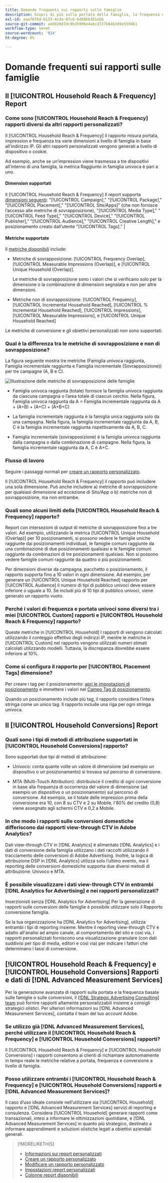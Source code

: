 ```yaml
---
title: Domande frequenti sui rapporti sulle famiglie
description: Scopri di più sulla portata della famiglia, la frequenza e i dati di conversione, compreso il modo in cui i rapporti sulla famiglia sono diversi da altri rapporti e la risoluzione dei problemi.
exl-id: aaaf6f6d-b133-4cda-8fc6-bd686b3b1ebb
source-git-commit: ae6028d7dc9b35906e4abcd727b84b169e5594b1
workflow-type: tm+mt
source-wordcount: '914'
ht-degree: 0%

---
```


# Domande frequenti sui rapporti sulle famiglie

## Il [!UICONTROL Household Reach & Frequency] Report

### Come sono [!UICONTROL Household Reach & Frequency] rapporti diversi da altri rapporti personalizzati?

Il [!UICONTROL Household Reach & Frequency] il rapporto misura portata, impression e frequenza tra varie dimensioni a livello di famiglia in base all’indirizzo IP. Gli altri rapporti personalizzati vengono generati a livello di dispositivo o cookie.

Ad esempio, anche se un’impression viene trasmessa a tre dispositivi all’interno di una famiglia, la metrica Raggiunto in famiglia univoca è pari a uno.

#### Dimension supportati

Il [!UICONTROL Household Reach & Frequency] Il report supporta [dimensioni seguenti](/help/dsp/reports/report-columns.md): &quot;[!UICONTROL Campaign],&quot; &quot;[!UICONTROL Package],&quot; &quot;[!UICONTROL Placement],&quot; &quot;[!UICONTROL Site/Apps]&quot; (che non fornisce l’accesso alle metriche di sovrapposizione), &quot;[!UICONTROL Media Type],&quot; &quot;[!UICONTROL Feed Type],&quot; &quot;[!UICONTROL Device],&quot; &quot;[!UICONTROL Publisher],&quot; &quot;[!UICONTROL Audience],&quot; &quot;[!UICONTROL Creative Length],&quot; e posizionamento creato dall’utente &quot;[!UICONTROL Tags].&quot; |

#### Metriche supportate

Il [metriche disponibili](/help/dsp/reports/report-columns.md) include:

* Metriche di sovrapposizione: [!UICONTROL Frequency Overlap], [!UICONTROL Measurable Impressions (Overlap)], e [!UICONTROL Unique Household (Overlap)].

  Le metriche di sovrapposizione sono i valori che si verificano solo per la dimensione o la combinazione di dimensioni segnalata e non per altre dimensioni. <!-- For example, it might show the ?? -->

* Metriche non di sovrapposizione: [!UICONTROL Frequency], [!UICONTROL Incremental Household Reached], [!UICONTROL % Incremental Household Reached], [!UICONTROL Impressions], [!UICONTROL Measurable Impressions], e [!UICONTROL Unique Household Reached]

Le metriche di conversione e gli obiettivi personalizzati non sono supportati.

### Qual è la differenza tra le metriche di sovrapposizione e non di sovrapposizione?

La figura seguente mostra tre metriche (Famiglia univoca raggiunta, Famiglia incrementale raggiunta e Famiglia incrementale (Sovrapposizione)) per tre campagne (A, B e C).

![Illustrazione delle metriche di sovrapposizione delle famiglie](/help/dsp/assets/household-overlap-metrics-illustration.png "Illustrazione delle metriche di sovrapposizione delle famiglie")

* Famiglia univoca raggiunta (totale) fornisce la famiglia univoca raggiunta da ciascuna campagna o l’area totale di ciascun cerchio. Nella figura, Famiglia univoca raggiunta da A = Famiglia incrementale raggiunta da A + (A+B) + (A+C) + (A+B+C)

* La famiglia incrementale raggiunta è la famiglia unica raggiunta solo da una campagna. Nella figura, la famiglia incrementale raggiunta da A, B, C è la famiglia incrementale raggiunta rispettivamente da A, B, C.

* Famiglia incrementale (sovrapposizione) è la famiglia univoca raggiunta dalla campagna o dalla combinazione di campagne. Nella figura, la famiglia incrementale raggiunta da A, C è A+C.

### Flusso di lavoro

Seguire i passaggi normali per [creare un rapporto personalizzato](report-create.md).

Il [!UICONTROL Household Reach & Frequency] il rapporto può includere una sola dimensione. Può anche includere a) metriche di sovrapposizione per qualsiasi dimensione ad eccezione di Sito/App o b) metriche non di sovrapposizione, ma non entrambe.

### Quali sono alcuni limiti della [!UICONTROL Household Reach & Frequency] rapporto?

Report con intersezioni di output di metriche di sovrapposizione fino a tre valori. Ad esempio, utilizzando la metrica [!UICONTROL Unique Household (Overlap)] per 10 posizionamenti, si possono vedere le famiglie uniche raggiunte dai posizionamenti individuali, le famiglie comuni raggiunte da una combinazione di due posizionamenti qualsiasi e le famiglie comuni raggiunte da combinazioni di tre posizionamenti qualsiasi. Non si possono vedere famiglie comuni raggiunte da quattro o più posizionamenti.

Per dimensioni diverse da campagna, pacchetto o posizionamento, il rapporto supporta fino a 10 valori in ogni dimensione. Ad esempio, per generare un [!UICONTROL Unique Household Reached] rapporto per [!UICONTROL Audience] il numero di tipi di pubblico univoci deve essere inferiore o uguale a 10. Se includi più di 10 tipi di pubblico univoci, viene generato un rapporto vuoto.

### Perché i valori di frequenza e portata univoci sono diversi tra i miei [!UICONTROL Custom] rapporti e [!UICONTROL Household Reach & Frequency] rapporto?

Queste metriche in [!UICONTROL Household] I rapporti di vengono calcolati utilizzando il conteggio effettivo degli indirizzi IP, mentre le metriche in [!UICONTROL Custom] nel rapporto vengono utilizzati numeri stimati calcolati utilizzando modelli. Tuttavia, la discrepanza dovrebbe essere inferiore al 10%.

### Come si configura il rapporto per [!UICONTROL Placement Tags] dimensione?

Per creare i tag per il posizionamento: [apri le impostazioni di posizionamento](/help/dsp/campaign-management/placements/placement-edit.md) e immettere i valori nel [Campo Tag di posizionamento](/help/dsp/campaign-management/placements/placement-settings.md).

Quando un posizionamento include più tag, il rapporto considera l’intera stringa come un unico tag. Il rapporto include una riga per ogni stringa univoca.

## Il [!UICONTROL Household Conversions] Report

### Quali sono i tipi di metodi di attribuzione supportati in [!UICONTROL Household Conversions] rapporto?

Sono supportati due tipi di metodi di attribuzione:

* Univoco: conta quante volte un valore di dimensione (ad esempio un dispositivo o un posizionamento) si trovava sul percorso di conversione.

* MTA (Multi-Touch Attribution): distribuisce il credito di ogni conversione in base alla frequenza di occorrenza del valore di dimensione (ad esempio un dispositivo o un posizionamento) sul percorso di conversione. Ad esempio, se il totale delle impression prima della conversione era 10, con 8 su CTV e 2 su Mobile, l&#39;80% del credito (0,8) viene assegnato agli schermi CTV e 0,2 a Mobile.

### In che modo i rapporti sulle conversioni domestiche differiscono dai rapporti view-through CTV in Adobe Analytics?

Dati view-through CTV in [!DNL Analytics] è alimentato [!DNL Analytics] e i dati di conversione della famiglia utilizzano i dati raccolti utilizzando il tracciamento delle conversioni di Adobe Advertising. Inoltre, la logica di attribuzione DSP in [!DNL Analytics] utilizza solo l’ultimo evento, ma il reporting delle conversioni domestiche supporta due diversi metodi di attribuzione: Univoco e MTA.

### È possibile visualizzare i dati view-through CTV in entrambi [!DNL Analytics for Advertising] e nei rapporti personalizzati?

Inserzionisti senza [!DNL Analytics for Advertising] Per la generazione di rapporti sulle conversioni delle famiglie è possibile utilizzare solo il Rapporto conversione famiglia.

Se la tua organizzazione ha [!DNL Analytics for Advertising], utilizza entrambi i tipi di reporting insieme. Mentre il reporting view-through CTV è adatto all&#39;analisi ad ampio canale, al comportamento del sito e così via, i rapporti personalizzati forniscono una visualizzazione granulare (con dati suddivisi per tipo di media, editori e così via) per indicare i fattori che determinano i tassi di conversione.

## [!UICONTROL Household Reach & Frequency] e [!UICONTROL Household Conversions] Rapporti e dati di [!DNL Advanced Measurement Services]

Per la generazione avanzata di rapporti sulla portata e la frequenza basate sulle famiglie o sulle conversioni, il [[!DNL Strategic Advertising Consulting] team](/help/dsp/introduction/advanced-measurement-services.md) può fornire rapporti altamente personalizzabili insieme a consigli strategici olistici. Per ulteriori informazioni su [!DNL Advanced Measurement Services], contatta il team del tuo account Adobe.

### Se utilizzo già [!DNL Advanced Measurement Services], perché utilizzare il [!UICONTROL Household Reach & Frequency] e [!UICONTROL Household Conversions] rapporti?

Il [!UICONTROL Household Reach & Frequency] e [!UICONTROL Household Conversions] i rapporti consentono ai clienti di richiamare autonomamente in tempo reale le metriche relative a portata, frequenza e conversione a livello di famiglia.

### Posso utilizzare entrambi i [!UICONTROL Household Reach & Frequency] e [!UICONTROL Household Conversions] rapporti e [!DNL Advanced Measurement Services]?

Il caso d’uso ideale consiste nell’utilizzare sia [!UICONTROL Household] rapporto e [!DNL Advanced Measurement Services] servizi di reporting e consulenza. Considera [!UICONTROL Household] generare rapporti come transazionali, intesi a informare le ottimizzazioni quotidiane, e [!DNL Advanced Measurement Services] in quanto più strategico, destinato a informare apprendimenti e soluzioni olistiche legati a obiettivi aziendali generali.

>[!MORELIKETHIS]
>
>* [Informazioni sui report personalizzati](/help/dsp/reports/report-about.md)
>* [Creare un rapporto personalizzato](/help/dsp/reports/report-create.md)
>* [Modificare un rapporto personalizzato](/help/dsp/reports/report-edit.md)
>* [Impostazioni report personalizzati](/help/dsp/reports/report-settings.md)
>* [Colonne report disponibili](/help/dsp/reports/report-columns.md)
